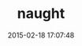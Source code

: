 ---
layout: post
title:  "naught"
repo:   "avdi/naught"
date:   2015-02-18 17:07:48
gemurl: https://github.com/avdi/naught
---
